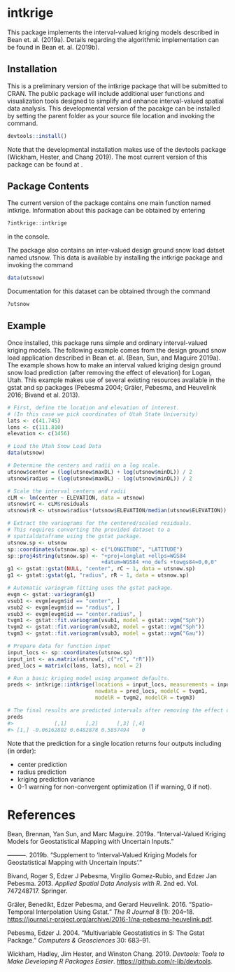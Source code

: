 
<!-- README.md is generated from README.Rmd. Please edit that file -->
intkrige
========

This package implements the interval-valued kriging models described in Bean et. al. (2019a). Details regarding the algorithmic implementation can be found in Bean et. al. (2019b).

Installation
------------

This is a preliminary version of the intkrige package that will be submitted to CRAN. The public package will include additional user functions and visualization tools designed to simplify and enhance interval-valued spatial data analysis. This developmental version of the pacakge can be installed by setting the parent folder as your source file location and invoking the command.

``` r
devtools::install()
```

Note that the developmental installation makes use of the devtools package (Wickham, Hester, and Chang 2019). The most current version of this package can be found at .

Package Contents
----------------

The current version of the package contains one main function named intkrige. Information about this package can be obtained by entering

``` r
?intkrige::intkrige
```

in the console.

The package also contains an inter-valued design ground snow load datset named utsnow. This data is available by installing the intkrige package and invoking the command

``` r
data(utsnow)
```

Documentation for this dataset can be obtained through the command

``` r
?utsnow
```

Example
-------

Once installed, this package runs simple and ordinary interval-valued kriging models. The following example comes from the design ground snow load application described in Bean et. al. (Bean, Sun, and Maguire 2019a). The example shows how to make an interval valued kriging design ground snow load prediction (after removing the effect of elevation) for Logan, Utah. This example makes use of several existing resources available in the gstat and sp packages (Pebesma 2004; Gräler, Pebesma, and Heuvelink 2016; Bivand et al. 2013).

``` r
# First, define the location and elevation of interest. 
# (In this case we pick coordinates of Utah State University)
lats <- c(41.745)
lons <- c(111.810)
elevation <- c(1456)

# Load the Utah Snow Load Data
data(utsnow)

# Determine the centers and radii on a log scale.
utsnow$center = (log(utsnow$maxDL) + log(utsnow$minDL)) / 2
utsnow$radius = (log(utsnow$maxDL) - log(utsnow$minDL)) / 2

# Scale the interval centers and radii
cLM <- lm(center ~ ELEVATION, data = utsnow)
utsnow$rC <- cLM$residuals
utsnow$rR <- utsnow$radius*(utsnow$ELEVATION/median(utsnow$ELEVATION))

# Extract the variograms for the centered/scaled residuals. 
# This requires converting the provided dataset to a 
# spatialdataframe using the gstat package. 
utsnow.sp <- utsnow
sp::coordinates(utsnow.sp) <- c("LONGITUDE", "LATITUDE")
sp::proj4string(utsnow.sp) <- "+proj=longlat +ellps=WGS84
                              +datum=WGS84 +no_defs +towgs84=0,0,0"
g1 <- gstat::gstat(NULL, "center", rC ~ 1, data = utsnow.sp)
g1 <- gstat::gstat(g1, "radius", rR ~ 1, data = utsnow.sp)

# Automatic variogram fitting uses the gstat package. 
evgm <- gstat::variogram(g1)
vsub1 <- evgm[evgm$id == "center", ]
vsub2 <- evgm[evgm$id == "radius", ]
vsub3 <- evgm[evgm$id == "center.radius", ]
tvgm1 <- gstat::fit.variogram(vsub1, model = gstat::vgm("Sph"))
tvgm2 <- gstat::fit.variogram(vsub2, model = gstat::vgm("Sph"))
tvgm3 <- gstat::fit.variogram(vsub3, model = gstat::vgm("Gau"))

# Prepare data for function input
input_locs <- sp::coordinates(utsnow.sp)
input_int <- as.matrix(utsnow[, c("rC", "rR")])
pred_locs = matrix(c(lons, lats), ncol = 2)

# Run a basic kriging model using argument defaults. 
preds <- intkrige::intkrige(locations = input_locs, measurements = input_int, 
                            newdata = pred_locs, modelC = tvgm1, 
                            modelR = tvgm2, modelCR = tvgm3)

# The final results are predicted intervals after removing the effect of elevation.  
preds
#>             [,1]      [,2]      [,3] [,4]
#> [1,] -0.06162802 0.6482878 0.5857494    0
```

Note that the prediction for a single location returns four outputs including (in order):

-   center prediction
-   radius prediction
-   kriging prediction variance
-   0-1 warning for non-convergent optimization (1 if warning, 0 if not).

References
==========

Bean, Brennan, Yan Sun, and Marc Maguire. 2019a. “Interval-Valued Kriging Models for Geostatistical Mapping with Uncertain Inputs.”

———. 2019b. “Supplement to ‘Interval-Valued Kriging Models for Geostatistical Mapping with Uncertain Inputs’.”

Bivand, Roger S, Edzer J Pebesma, Virgilio Gomez-Rubio, and Edzer Jan Pebesma. 2013. *Applied Spatial Data Analysis with R*. 2nd ed. Vol. 747248717. Springer.

Gräler, Benedikt, Edzer Pebesma, and Gerard Heuvelink. 2016. “Spatio-Temporal Interpolation Using Gstat.” *The R Journal* 8 (1): 204–18. <https://journal.r-project.org/archive/2016-1/na-pebesma-heuvelink.pdf>.

Pebesma, Edzer J. 2004. “Multivariable Geostatistics in S: The Gstat Package.” *Computers & Geosciences* 30: 683–91.

Wickham, Hadley, Jim Hester, and Winston Chang. 2019. *Devtools: Tools to Make Developing R Packages Easier*. <https://github.com/r-lib/devtools>.
